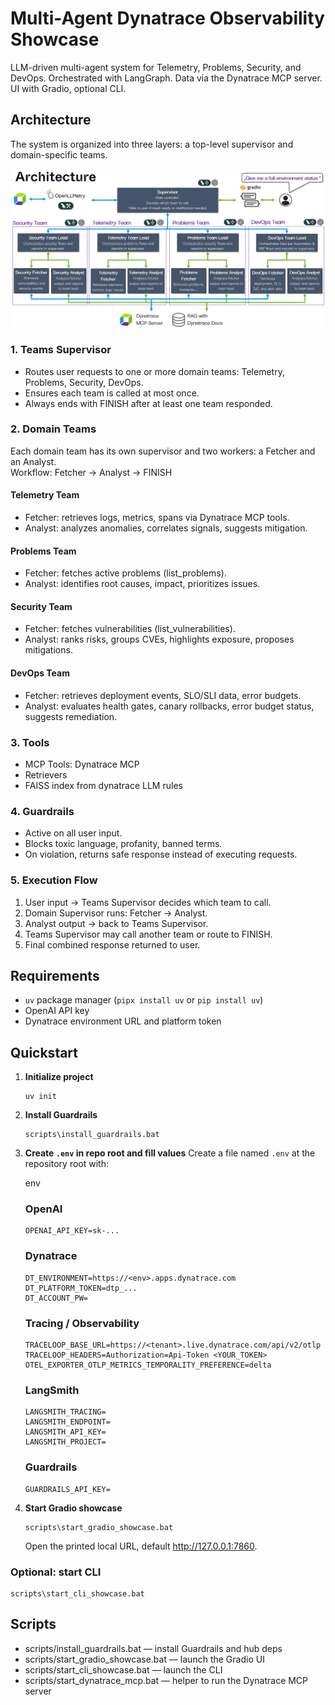 # Multi-Agent Dynatrace Observability Showcase

LLM-driven multi-agent system for Telemetry, Problems, Security, and DevOps. Orchestrated with LangGraph. Data via the Dynatrace MCP server. UI with Gradio, optional CLI.


## Architecture

The system is organized into three layers: a top-level supervisor and domain-specific teams.

![Architecture](https://github.com/nerovalerius/multi-agent-showcase/blob/main/imgs/architecture.jpg?raw=true)

### 1. Teams Supervisor
- Routes user requests to one or more domain teams: Telemetry, Problems, Security, DevOps.
- Ensures each team is called at most once.
- Always ends with FINISH after at least one team responded.

### 2. Domain Teams
Each domain team has its own supervisor and two workers: a Fetcher and an Analyst.  
Workflow: Fetcher → Analyst → FINISH

#### Telemetry Team
- Fetcher: retrieves logs, metrics, spans via Dynatrace MCP tools.
- Analyst: analyzes anomalies, correlates signals, suggests mitigation.

#### Problems Team
- Fetcher: fetches active problems (list_problems).
- Analyst: identifies root causes, impact, prioritizes issues.

#### Security Team
- Fetcher: fetches vulnerabilities (list_vulnerabilities).
- Analyst: ranks risks, groups CVEs, highlights exposure, proposes mitigations.

#### DevOps Team
- Fetcher: retrieves deployment events, SLO/SLI data, error budgets.
- Analyst: evaluates health gates, canary rollbacks, error budget status, suggests remediation.

### 3. Tools
- MCP Tools: Dynatrace MCP
- Retrievers
- FAISS index from dynatrace LLM rules 

### 4. Guardrails
- Active on all user input.
- Blocks toxic language, profanity, banned terms.
- On violation, returns safe response instead of executing requests.

### 5. Execution Flow
1. User input → Teams Supervisor decides which team to call.
2. Domain Supervisor runs: Fetcher → Analyst.
3. Analyst output → back to Teams Supervisor.
4. Teams Supervisor may call another team or route to FINISH.
5. Final combined response returned to user.

## Requirements
- `uv` package manager (`pipx install uv` or `pip install uv`)
- OpenAI API key
- Dynatrace environment URL and platform token

## Quickstart

1. **Initialize project**
   ```
   uv init
   ```

3. **Install Guardrails**
   ```
   scripts\install_guardrails.bat
   ```
   

5. **Create `.env` in repo root and fill values**
   Create a file named `.env` at the repository root with:

   env
   ### OpenAI
   ```
   OPENAI_API_KEY=sk-...
   ```
   ### Dynatrace
   ```
   DT_ENVIRONMENT=https://<env>.apps.dynatrace.com
   DT_PLATFORM_TOKEN=dtp_...
   DT_ACCOUNT_PW=
   ```

   ### Tracing / Observability
   ```
   TRACELOOP_BASE_URL=https://<tenant>.live.dynatrace.com/api/v2/otlp
   TRACELOOP_HEADERS=Authorization=Api-Token <YOUR_TOKEN>
   OTEL_EXPORTER_OTLP_METRICS_TEMPORALITY_PREFERENCE=delta
   ```

   ### LangSmith
   ```
   LANGSMITH_TRACING=
   LANGSMITH_ENDPOINT=
   LANGSMITH_API_KEY=
   LANGSMITH_PROJECT=
   ```

   ### Guardrails
   ```
   GUARDRAILS_API_KEY=
   ```

7. **Start Gradio showcase**
   ```
   scripts\start_gradio_showcase.bat
   ```
   
   Open the printed local URL, default http://127.0.0.1:7860.

### Optional: start CLI
```
scripts\start_cli_showcase.bat
```

## Scripts
- scripts/install_guardrails.bat — install Guardrails and hub deps
- scripts/start_gradio_showcase.bat — launch the Gradio UI
- scripts/start_cli_showcase.bat — launch the CLI
- scripts/start_dynatrace_mcp.bat — helper to run the Dynatrace MCP server

